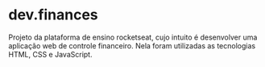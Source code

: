 # dev.finances
Projeto da plataforma de ensino rocketseat, cujo intuito é desenvolver uma aplicação web de controle financeiro. Nela foram utilizadas as tecnologias HTML, CSS e JavaScript.
